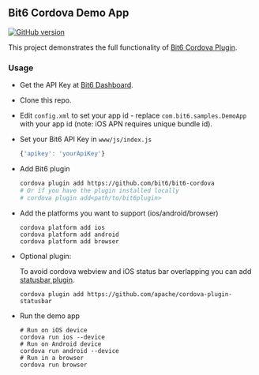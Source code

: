Bit6 Cordova Demo App
---------------------
[![GitHub version](https://badge.fury.io/gh/bit6%2Fbit6-cordova.svg)](https://github.com/bit6/bit6-cordova-demo)

This project demonstrates the full functionality of [Bit6 Cordova Plugin](https://github.com/bit6/bit6-cordova).

### Usage
* Get the API Key at [Bit6 Dashboard](https://dashboard.bit6.com).
* Clone this repo.
* Edit `config.xml` to set your app id - replace `com.bit6.samples.DemoApp` with your app id
  (note: iOS APN requires unique bundle id).
* Set your Bit6 API Key in `www/js/index.js`
  ```js
  {'apikey': 'yourApiKey'}
  ```

* Add Bit6 plugin
  ```bash
  cordova plugin add https://github.com/bit6/bit6-cordova
  # Or if you have the plugin installed locally
  # cordova plugin add<path/to/bit6plugin>
  ```
* Add the platforms you want to support (ios/android/browser)
  ```
  cordova platform add ios
  cordova platform add android
  cordova platform add browser
  ```

* Optional plugin:

  To avoid cordova webview and iOS status bar overlapping you can add [statusbar plugin](https://github.com/apache/cordova-plugin-statusbar).
  ```
  cordova plugin add https://github.com/apache/cordova-plugin-statusbar
  ```

* Run the demo app
  ```
  # Run on iOS device
  cordova run ios --device
  # Run on Android device
  cordova run android --device
  # Run in a browser
  cordova run browser
  ```
